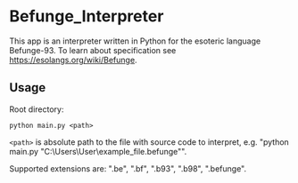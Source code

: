 # Befunge_Interpreter
This app is an interpreter written in Python for the esoteric language Befunge-93. To learn about specification see https://esolangs.org/wiki/Befunge.

## Usage
Root directory:
```
python main.py <path>
```
```<path>``` is absolute path to the file with source code to interpret, e.g. "python main.py "C:\Users\User\example_file.befunge"". 

Supported extensions are: ".be", ".bf", ".b93", ".b98", ".befunge".
